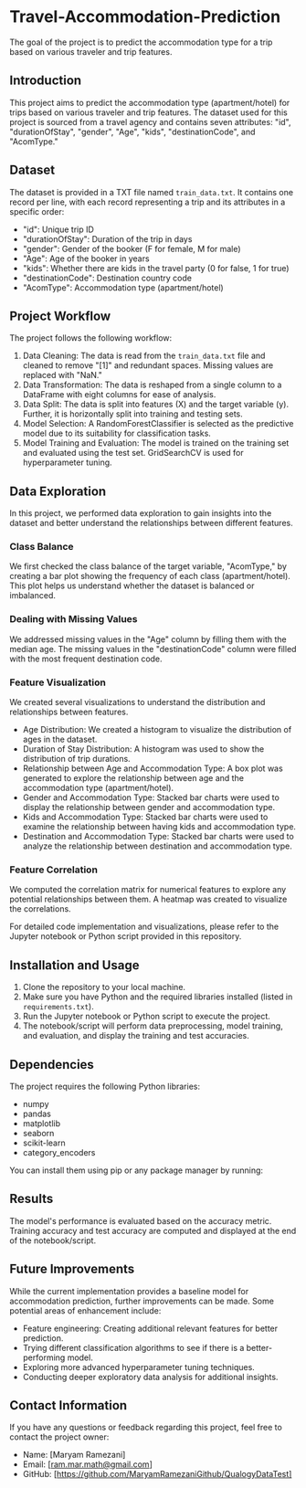 # Travel-Accommodation-Prediction



The goal of the project is to predict the accommodation type for a trip based on various traveler and trip features.


## Introduction
This project aims to predict the accommodation type (apartment/hotel) for trips based on various traveler and trip features. The dataset used for this project is sourced from a travel agency and contains seven attributes: "id", "durationOfStay", "gender", "Age", "kids", "destinationCode", and "AcomType."

## Dataset
The dataset is provided in a TXT file named `train_data.txt`. It contains one record per line, with each record representing a trip and its attributes in a specific order:
- "id": Unique trip ID
- "durationOfStay": Duration of the trip in days
- "gender": Gender of the booker (F for female, M for male)
- "Age": Age of the booker in years
- "kids": Whether there are kids in the travel party (0 for false, 1 for true)
- "destinationCode": Destination country code
- "AcomType": Accommodation type (apartment/hotel)

## Project Workflow
The project follows the following workflow:
1. Data Cleaning: The data is read from the `train_data.txt` file and cleaned to remove "[1]" and redundant spaces. Missing values are replaced with "NaN."
2. Data Transformation: The data is reshaped from a single column to a DataFrame with eight columns for ease of analysis.
3. Data Split: The data is split into features (X) and the target variable (y). Further, it is horizontally split into training and testing sets.
4. Model Selection: A RandomForestClassifier is selected as the predictive model due to its suitability for classification tasks.
5. Model Training and Evaluation: The model is trained on the training set and evaluated using the test set. GridSearchCV is used for hyperparameter tuning.

## Data Exploration
In this project, we performed data exploration to gain insights into the dataset and better understand the relationships between different features.

### Class Balance
We first checked the class balance of the target variable, "AcomType," by creating a bar plot showing the frequency of each class (apartment/hotel). This plot helps us understand whether the dataset is balanced or imbalanced.

### Dealing with Missing Values
We addressed missing values in the "Age" column by filling them with the median age. The missing values in the "destinationCode" column were filled with the most frequent destination code.

### Feature Visualization
We created several visualizations to understand the distribution and relationships between features.

- Age Distribution: We created a histogram to visualize the distribution of ages in the dataset.
- Duration of Stay Distribution: A histogram was used to show the distribution of trip durations.
- Relationship between Age and Accommodation Type: A box plot was generated to explore the relationship between age and the accommodation type (apartment/hotel).
- Gender and Accommodation Type: Stacked bar charts were used to display the relationship between gender and accommodation type.
- Kids and Accommodation Type: Stacked bar charts were used to examine the relationship between having kids and accommodation type.
- Destination and Accommodation Type: Stacked bar charts were used to analyze the relationship between destination and accommodation type.

### Feature Correlation
We computed the correlation matrix for numerical features to explore any potential relationships between them. A heatmap was created to visualize the correlations.

For detailed code implementation and visualizations, please refer to the Jupyter notebook or Python script provided in this repository.

## Installation and Usage
1. Clone the repository to your local machine.
2. Make sure you have Python and the required libraries installed (listed in `requirements.txt`).
3. Run the Jupyter notebook or Python script to execute the project.
4. The notebook/script will perform data preprocessing, model training, and evaluation, and display the training and test accuracies.

## Dependencies
The project requires the following Python libraries:
- numpy
- pandas
- matplotlib
- seaborn
- scikit-learn
- category_encoders

You can install them using pip or any package manager by running:

## Results
The model's performance is evaluated based on the accuracy metric. Training accuracy and test accuracy are computed and displayed at the end of the notebook/script.

## Future Improvements
While the current implementation provides a baseline model for accommodation prediction, further improvements can be made. Some potential areas of enhancement include:
- Feature engineering: Creating additional relevant features for better prediction.
- Trying different classification algorithms to see if there is a better-performing model.
- Exploring more advanced hyperparameter tuning techniques.
- Conducting deeper exploratory data analysis for additional insights.

## Contact Information
If you have any questions or feedback regarding this project, feel free to contact the project owner:
- Name: [Maryam Ramezani]
- Email: [ram.mar.math@gmail.com]
- GitHub: [https://github.com/MaryamRamezaniGithub/QualogyDataTest]

